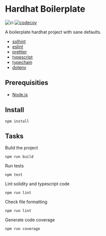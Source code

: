 # Hardhat Boilerplate

![ci](https://github.com/shapeshed/hardhat-boilerplate/workflows/Continuous%20Integration/badge.svg?branch=master)
[![codecov](https://codecov.io/gh/shapeshed/hardhat-boilerplate/branch/master/graph/badge.svg?token=FVXeaaBA3d)](https://codecov.io/gh/shapeshed/hardhat-boilerplate)

A boilerplate hardhat project with sane defaults.

- [solhint][1]
- [eslint][6]
- [prettier][2]
- [typescript][4]
- [typechain][3]
- [dotenv][7]

## Prerequisities

- [Node.js][5]

## Install

    npm install

## Tasks

Build the project

    npm run build

Run tests

    npm test

Lint solidity and typescript code

    npm run lint

Check file formatting

    npm run lint

Generate code coverage

    npm run coverage

[1]: https://protofire.github.io/solhint/
[2]: https://prettier.io/
[3]: https://www.typescriptlang.org/
[4]: https://hardhat.org/plugins/hardhat-typechain.html
[5]: https://nodejs.org/
[6]: https://eslint.org/
[7]: https://www.npmjs.com/package/dotenv
